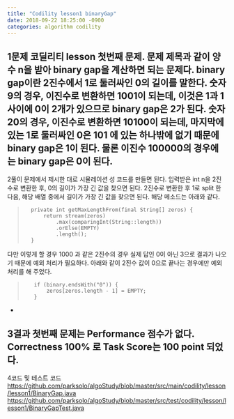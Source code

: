```yaml
---
title: "Codility lesson1 binaryGap"
date: 2018-09-22 18:25:00 -0900
categories: algorithm codility
---
```


1문제
코딜리티 lesson 첫번째 문제.
문제 제목과 같이 양수 n을 받아 binary gap을 계산하면 되는 문제다.
binary gap이란 2진수에서 1로 둘러싸인 0의 길이를 말한다.
숫자 9의 경우, 이진수로 변환하면 1001이 되는데, 이것은 1과 1 사이에 0이 2개가 있으므로 binary gap은 2가 된다.
숫자 20의 경우, 이진수로 변환하면 10100이 되는데, 마지막에 있는 1로 둘러싸인 0은 101 에 있는 하나밖에 없기 때문에 binary gap은 1이 된다.
물론 이진수 100000의 경우에는 binary gap은 0이 된다.
-

2풀이
문제에서 제시한 대로 시뮬레이션 성 코드를 만들면 된다.
입력받은 int n을 2진수로 변환한 후, 0의 길이가 가장 긴 값을 찾으면 된다.
2진수로 변환한 후 1로 split 한 다음, 해당 배열 중에서 길이가 가장 긴 값을 찾으면 된다.
해당 메소드는 아래와 같다.

>       private int getMaxLengthFrom(final String[] zeros) {
>           return stream(zeros)
>               .max(comparingInt(String::length))
>               .orElse(EMPTY)
>               .length();
>       }

다만 이렇게 할 경우 1000 과 같은 2진수의 경우 실제 답인 0이 아닌 3으로 결과가 나오기 때문에 예외 처리가 필요하다.
아래와 같이 2진수 값이 0으로 끝나는 경우에만 예외 처리를 해 주었다.
>        if (binary.endsWith("0")) {
>            zeros[zeros.length - 1] = EMPTY;
>        }
-

3결과
첫번째 문제는 Performance 점수가 없다.
Correctness 100% 로 Task Score는 100 point 되었다.
-

4코드 및 테스트 코드
https://github.com/parksolo/algoStudy/blob/master/src/main/codility/lesson/lesson1/BinaryGap.java
https://github.com/parksolo/algoStudy/blob/master/src/test/codility/lesson/lesson1/BinaryGapTest.java